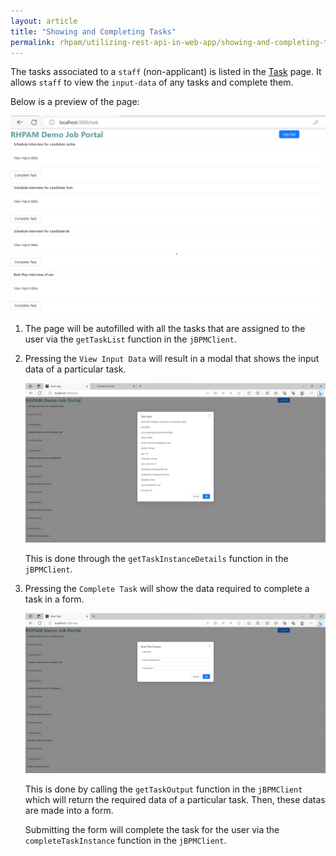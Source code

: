 ```yaml
---
layout: article
title: "Showing and Completing Tasks"
permalink: rhpam/utilizing-rest-api-in-web-app/showing-and-completing-tasks
---
```


The tasks associated to a `staff` (non-applicant) is listed in the [Task](https://github.com/zm-l/rhpam-demo/blob/main/my-app/client/src/pages/Task.tsx) page. It allows `staff` to view the `input-data` of any tasks and complete them.

Below is a preview of the page:

![task](../assets/images/business-central/webpages/task.png)

1. The page will be autofilled with all the tasks that are assigned to the user via the `getTaskList` function in the `jBPMClient`.

2. Pressing the `View Input Data` will result in a modal that shows the input data of a particular task.

   ![view-input-data](../assets/images/business-central/webpages/view-input-data.png)

   This is done through the `getTaskInstanceDetails` function in the `jBPMClient`.

3. Pressing the `Complete Task` will show the data required to complete a task in a form.

   ![complete-task](../assets/images/business-central/webpages/complete-task.png)

   This is done by calling the `getTaskOutput` function in the `jBPMClient` which will return the required data of a particular task. Then, these datas are made into a form.

   Submitting the form will complete the task for the user via the `completeTaskInstance` function in the `jBPMClient`.

